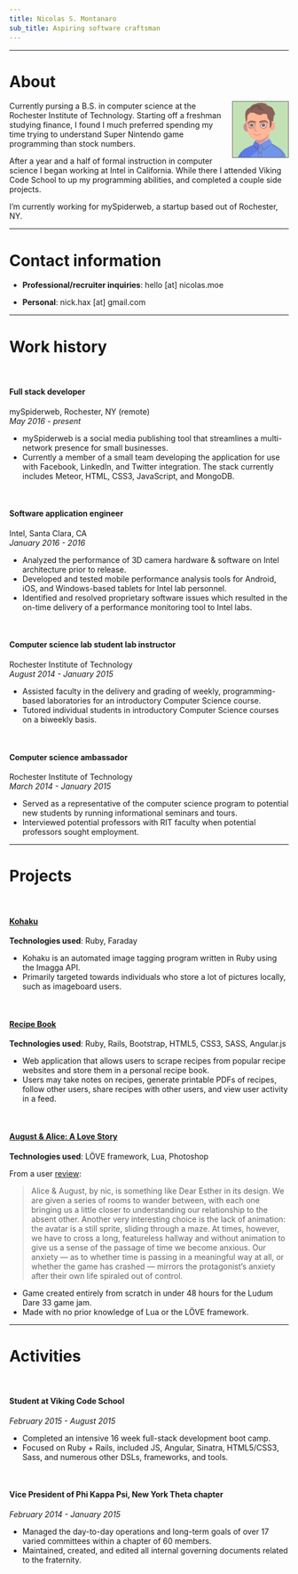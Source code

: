 ```yaml
---
title: Nicolas S. Montanaro
sub_title: Aspiring software craftsman
---
```


----

# About

<div style="float:right; margin-left: 10px">
  <img src="images/nobeard.png" width="100px" height="100px" style="border: solid 1px #666" />
</div>

Currently pursing a B.S. in computer science at the Rochester Institute of Technology. Starting off a freshman studying finance, I found I much preferred spending my time trying to understand Super Nintendo game programming than stock numbers.

After a year and a half of formal instruction in computer science I began working at Intel in California. While there I attended Viking Code School to up my programming abilities, and completed a couple side projects.

I’m currently working for mySpiderweb, a startup based out of Rochester, NY.

----

# Contact information

* **Professional/recruiter inquiries**: hello [at] nicolas.moe

* **Personal**: nick.hax [at] gmail.com

----

# Work history

<br />

#### Full stack developer  
mySpiderweb, Rochester, NY (remote)  
*May 2016 - present*

* mySpiderweb is a social media publishing tool that streamlines a multi-network presence for small businesses.
* Currently a member of a small team developing the application for use with Facebook, LinkedIn, and Twitter integration. The stack currently includes Meteor, HTML, CSS3, JavaScript, and MongoDB.

<br />

#### Software application engineer  
Intel, Santa Clara, CA  
*January 2016 - 2016*

* Analyzed the performance of 3D camera hardware & software on Intel architecture prior to release.
* Developed and tested mobile performance analysis tools for Android, iOS, and Windows-based tablets for Intel lab personnel.
* Identified and resolved proprietary software issues which resulted in the on-time delivery of a performance monitoring tool to Intel labs.

<br />

#### Computer science lab student lab instructor  
Rochester Institute of Technology  
*August 2014 - January 2015*

* Assisted faculty in the delivery and grading of weekly, programming-based laboratories for an introductory Computer Science course.
* Tutored individual students in introductory Computer Science courses on a biweekly basis.

<br />

#### Computer science ambassador  
Rochester Institute of Technology  
*March 2014 - January 2015*

* Served as a representative of the computer science program to potential new students by running informational seminars and tours.
* Interviewed potential professors with RIT faculty when potential professors sought employment.

----

# Projects

<br />

#### [Kohaku](https://github.com/nicoNaN/kohaku)  
**Technologies used**: Ruby, Faraday

* Kohaku is an automated image tagging program written in Ruby using the Imagga API.
* Primarily targeted towards individuals who store a lot of pictures locally, such as imageboard users.

<br />

#### [Recipe Book](https://github.com/nicoNaN/recipe-book)  
**Technologies used**: Ruby, Rails, Bootstrap, HTML5, CSS3, SASS, Angular.js

* Web application that allows users to scrape recipes from popular recipe websites and store them in a personal recipe book.
* Users may take notes on recipes, generate printable PDFs of recipes, follow other users, share recipes with other users, and view user activity in a feed.

<br />

#### [August & Alice: A Love Story](http://ludumdare.com/compo/ludum-dare-33/?action=preview&uid=56966)  
**Technologies used**: LÖVE framework, Lua, Photoshop

From a user [review](http://ludumdare.com/compo/2015/09/13/my-top-three-part-2-deep-feels/):

> Alice & August, by nic, is something like Dear Esther in its design. We are given a series of rooms to wander between, with each one bringing us a little closer to understanding our relationship to the absent other. Another very interesting choice is the lack of animation: the avatar is a still sprite, sliding through a maze. At times, however, we have to cross a long, featureless hallway and without animation to give us a sense of the passage of time we become anxious. Our anxiety — as to whether time is passing in a meaningful way at all, or whether the game has crashed — mirrors the protagonist’s anxiety after their own life spiraled out of control.

* Game created entirely from scratch in under 48 hours for the Ludum Dare 33 game jam.
* Made with no prior knowledge of Lua or the LÖVE framework.

----

# Activities

<br />

#### Student at Viking Code School  
*February 2015 - August 2015*

* Completed an intensive 16 week full-stack development boot camp.
* Focused on Ruby + Rails, included JS, Angular, Sinatra, HTML5/CSS3, Sass, and numerous other DSLs, frameworks, and tools.

<br />

#### Vice President of Phi Kappa Psi, New York Theta chapter  
*February 2014 - January 2015*

* Managed the day-to-day operations and long-term goals of over 17 varied committees within a chapter of 60 members.
* Maintained, created, and edited all internal governing documents related to the fraternity.

<br />
